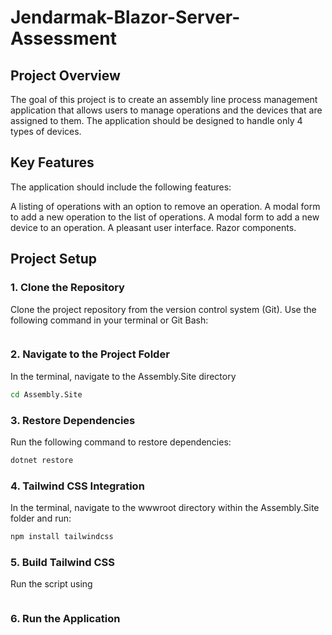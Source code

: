 # Jendarmak-Blazor-Server-Assessment

## Project Overview

The goal of this project is to create an assembly line process management application that allows users to manage operations and the devices that are assigned to them. The application should be designed to handle only 4 types of devices.

## Key Features

The application should include the following features:

A listing of operations with an option to remove an operation.
A modal form to add a new operation to the list of operations.
A modal form to add a new device to an operation.
A pleasant user interface.
Razor components.

## Project Setup

### 1. Clone the Repository

Clone the project repository from the version control system (Git). Use the following command in your terminal or Git Bash:

```bash git clone https://github.com/jrdevseoka/Jendarmak-Blazor-Server-Assessment.git
```

### 2. Navigate to the Project Folder

In the terminal, navigate to the Assembly.Site directory

```bash
cd Assembly.Site
```

### 3. Restore Dependencies

Run the following command to restore dependencies:

```bash
dotnet restore
```

### 4. Tailwind CSS Integration

In the terminal, navigate to the wwwroot directory within the Assembly.Site folder and run:

```bash
npm install tailwindcss
```

### 5. Build Tailwind CSS

Run the script using

```bash npm run build:css
```

### 6. Run the Application

```bash dotnet run
```
